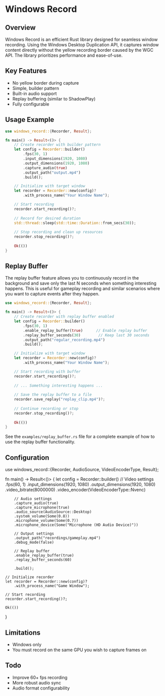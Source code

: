 # Windows Record

## Overview

Windows Record is an efficient Rust library designed for seamless window recording. Using the Windows Desktop Duplication API, it captures window content directly without the yellow recording border caused by the WGC API. The library prioritizes performance and ease-of-use.

## Key Features

- No yellow border during capture
- Simple, builder pattern
- Built-in audio support
- Replay buffering (similar to ShadowPlay)
- Fully configurable

## Usage Example

```rust
use windows_record::{Recorder, Result};

fn main() -> Result<()> {
    // Create recorder with builder pattern
    let config = Recorder::builder()
        .fps(30, 1)
        .input_dimensions(1920, 1080)
        .output_dimensions(1920, 1080)
        .capture_audio(true)
        .output_path("output.mp4")
        .build();

    // Initialize with target window
    let recorder = Recorder::new(config)?
        .with_process_name("Your Window Name");

    // Start recording
    recorder.start_recording()?;
    
    // Record for desired duration
    std::thread::sleep(std::time::Duration::from_secs(30));
    
    // Stop recording and clean up resources
    recorder.stop_recording()?;
    
    Ok(())
}
```

## Replay Buffer

The replay buffer feature allows you to continuously record in the background and save only the last N seconds when something interesting happens. This is useful for gameplay recording and similar scenarios where you want to capture events after they happen.

```rust
use windows_record::{Recorder, Result};

fn main() -> Result<()> {
    // Create recorder with replay buffer enabled
    let config = Recorder::builder()
        .fps(30, 1)
        .enable_replay_buffer(true)      // Enable replay buffer
        .replay_buffer_seconds(30)        // Keep last 30 seconds
        .output_path("regular_recording.mp4")
        .build();

    // Initialize with target window
    let recorder = Recorder::new(config)?
        .with_process_name("Your Window Name");

    // Start recording with buffer
    recorder.start_recording()?;
    
    // ... Something interesting happens ...
    
    // Save the replay buffer to a file
    recorder.save_replay("replay_clip.mp4")?;
    
    // Continue recording or stop
    recorder.stop_recording()?;
    
    Ok(())
}
```

See the `examples/replay_buffer.rs` file for a complete example of how to use the replay buffer functionality.

## Configuration
use windows_record::{Recorder, AudioSource, VideoEncoderType, Result};

fn main() -> Result<()> {
    let config = Recorder::builder()
        // Video settings
        .fps(60, 1)
        .input_dimensions(1920, 1080)
        .output_dimensions(1920, 1080)
        .video_bitrate(8000000)
        .video_encoder(VideoEncoderType::Nvenc)
        
        // Audio settings
        .capture_audio(true)
        .capture_microphone(true)
        .audio_source(AudioSource::Desktop)
        .system_volume(Some(0.8))
        .microphone_volume(Some(0.7))
        .microphone_device(Some("Microphone (HD Audio Device)"))
        
        // Output settings
        .output_path("recordings/gameplay.mp4")
        .debug_mode(false)
        
        // Replay buffer
        .enable_replay_buffer(true)
        .replay_buffer_seconds(60)
        
        .build();
        
    // Initialize recorder
    let recorder = Recorder::new(config)?
        .with_process_name("Game Window");
        
    // Start recording
    recorder.start_recording()?;
    
    Ok(())
}

## Limitations

- Windows only
- You must record on the same GPU you wish to capture frames on

## Todo

- Improve 60+ fps recording
- More robust audio sync
- Audio format configurability
